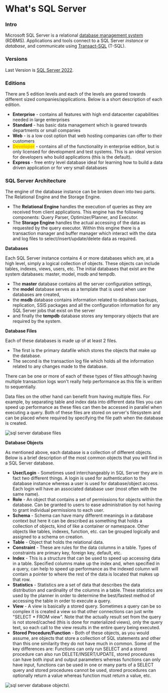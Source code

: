 # What's SQL Server

### Intro

Microsoft SQL Server is a relational [database management system](https://es.wikipedia.org/wiki/Sistema_de_gesti%C3%B3n_de_bases_de_datos) (RDBMS). Applications and tools connect to a SQL Server _instance_ or _database_, and communicate using [Transact-SQL](https://learn.microsoft.com/en-us/sql/t-sql/language-reference?view=sql-server-ver16) (T-SQL).

### Versions

Last Version is [SQL Server 2022](https://learn.microsoft.com/en-us/sql/sql-server/editions-and-components-of-sql-server-2022?view=sql-server-ver16\&preserve-view=true).

### Editions

There are 5 edition levels and each of the levels are geared towards different sized companies/applications.  Below is a short description of each edition.

* **Enterprise** - contains all features with high end datacenter capabilities needed in large enterprises
* **Standard** - has basic data management which is geared towards departments or small companies
* **Web** - is a low cost option that web hosting companies can offer to their customers
* <mark style="color:orange;">**Developer**</mark> - contains all of the functionality in enterprise edition, but is only licensed for development and test systems.  This is an ideal version for developers who build applications (this is the default).
* **Express** - free entry level database ideal for learning how to build a data driven application or for very small databases

### SQL Server Architecture

The engine of the database instance can be broken down into two parts. The Relational Engine and the Storage Engine.&#x20;

* The **Relational Engine** handles the execution of queries as they are received from client applications.  This engine has the following components: Query Parser, Optimizer/Planner, and Executor.&#x20;
* The **Storage Engine** handles the actual accessing of the data as requested by the query executor.  Within this engine there is a transaction manager and buffer manager which interact with the data and log files to select/insert/update/delete data as required.

**Databases**

Each SQL Server instance contains 4 or more databases which are, at a high level, simply a logical collection of objects.  These objects can include tables, indexes, views, users, etc.  The initial databases that exist are the system databases: master, model, msdb and tempdb. &#x20;

* The **master** database contains all the server configuration settings,
* the **model** database serves as a template that is used when user databases are created,
* the **msdb** database contains information related to database backups, replication, SSIS packages and all the configuration information for any SQL Server jobs that exist on the server
* and finally the **tempdb** database stores any temporary objects that are required by the system.&#x20;

**Database Files**

Each of these databases is made up of at least 2 files. &#x20;

* The first is the primary datafile which stores the objects that make up the database.&#x20;
* &#x20;The second is the transaction log file which holds all the information related to any changes made to the database. &#x20;

There can be one or more of each of these types of files although having multiple transaction logs won't really help performance as this file is written to sequentially. &#x20;

Data files on the other hand can benefit from having multiple files.  For example, by separating table and index data into different data files you can speed up performance as these files can then be accessed in parallel when executing a query.  Both of these files are stored on server's filesystem and can be placed where required by specifying the file path when the database is created.&#x20;

<img src="https://www.mssqltips.com/tutorialimages/9214_sql_server_101_tutorial.002.png" alt="sql server database files" data-size="original">

**Database Objects**

As mentioned above, each database is a collection of different objects.  Below is a brief description of the most common objects that you will find in a SQL Server database.

* **User/Login** - Sometimes used interchangeably in SQL Server they are in fact two different things.  A login is used for authentication to the database instance whereas a user is used for database/object access.  Each login will have an associated database user (most often with the same name).
* **Role** - An object that contains a set of permissions for objects within the database.  Can be granted to users to ease administration by not having to grant individual permissions to each user.
* **Schema** - Schema can have many different meanings in a database context but here it can be described as something that holds a collection of objects, kind of like a container or namespace.  Other objects like tables, indexes, function, etc. can be grouped logically and assigned to a schema on creation.
* **Table** - Object that holds the relational data.
* **Constraint** - These are rules for the data columns in a table.  Types of constraints are primary key, foreign key, default, etc.
* **Index** - This is a structure that can be used to speed up accessing data in a table.  Specified columns make up the index and, when specified in a query, can help to speed up performance as the indexed column will contain a pointer to where the rest of the data is located that makes up that row.
* **Statistics** - Statistics are a set of data that describes the data distribution and cardinality of the columns in a table.  These statistics are used by the planner in order to determine the best/fastest method of accessing the table in order to execute a query.
* **View** - A view is basically a stored query.  Sometimes a query can be so complex it is created a view so that other connections can just write "SELECT \* FROM view".  Note that the actually result set from the query is not stored/cached (this is done for materialized views), only the query text, so each call to the view results in the entire query being executed.
* **Stored Procedure/Function** - Both of these objects, as you would assume, are objects that store a collection of SQL statements and other than this one similarity they do not have much in common.  Some of the key differences are: Functions can only run SELECT and a stored procedure can also run DELETE/INSERT/UPDATE, stored procedures can have both input and output parameters whereas functions can only have input, functions can be used in one or many parts of a SELECT query and stored procedures cannot be used, stored procedures can optionally return a value whereas function must return a value, etc.

![sql server database objects](https://www.mssqltips.com/tutorialimages/9214_sql_server_101_tutorial.003.png)\

